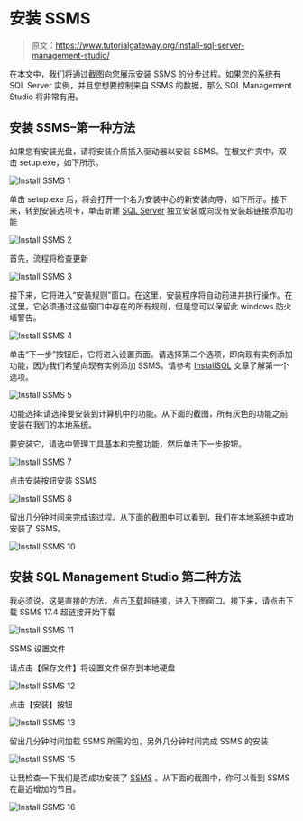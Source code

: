 # 安装 SSMS

> 原文：<https://www.tutorialgateway.org/install-sql-server-management-studio/>

在本文中，我们将通过截图向您展示安装 SSMS 的分步过程。如果您的系统有 SQL Server 实例，并且您想要控制来自 SSMS 的数据，那么 SQL Management Studio 将非常有用。

## 安装 SSMS–第一种方法

如果您有安装光盘，请将安装介质插入驱动器以安装 SSMS。在根文件夹中，双击 setup.exe，如下所示。

![Install SSMS 1](img/9e7c3824ac76b261d29bd70648920e63.png)

单击 setup.exe 后，将会打开一个名为安装中心的新安装向导，如下所示。接下来，转到安装选项卡，单击新建 [SQL Server](https://www.tutorialgateway.org/sql/) 独立安装或向现有安装超链接添加功能

![Install SSMS 2](img/0e09804d86f78433e215ee0f93042d8f.png)

首先，流程将检查更新

![Install SSMS 3](img/572dac73dcae10e4f87524472cdcc7be.png)

接下来，它将进入“安装规则”窗口。在这里，安装程序将自动前进并执行操作。在这里，它必须通过这些窗口中存在的所有规则，但是您可以保留此 windows 防火墙警告。

![Install SSMS 4](img/28e83a64d0babdbf0df9511a91cb5165.png)

单击“下一步”按钮后，它将进入设置页面。请选择第二个选项，即向现有实例添加功能，因为我们希望向现有实例添加 SSMS。请参考 [InstallSQL](https://www.tutorialgateway.org/install-sql-server/) 文章了解第一个选项。

![Install SSMS 5](img/fc86f09f2db96372e844f8ac33d935f6.png)

功能选择:请选择要安装到计算机中的功能。从下面的截图，所有灰色的功能之前安装在我们的本地系统。

要安装它，请选中管理工具基本和完整功能，然后单击下一步按钮。

![Install SSMS 7](img/aaaac1431a7a09d8c8a72850462b8896.png)

点击安装按钮安装 SSMS

![Install SSMS 8](img/d5551261e6b1635ff7a896ab7ab0a547.png)

留出几分钟时间来完成该过程。从下面的截图中可以看到，我们在本地系统中成功安装了 SSMS。

![Install SSMS 10](img/ce478ae2515570b227b2572fb3c2afed.png)

## 安装 SQL Management Studio 第二种方法

我必须说，这是直接的方法。点击[下载](https://docs.microsoft.com/en-us/sql/ssms/download-sql-server-management-studio-ssms)超链接，进入下图窗口。接下来，请点击下载 SSMS 17.4 超链接开始下载

![Install SSMS 11](img/cbe9599e0f8952ac06055578f592256e.png)

SSMS 设置文件

请点击【保存文件】将设置文件保存到本地硬盘

![Install SSMS 12](img/afb33c3a607f94951323ec2ee549c60e.png)

点击【安装】按钮

![Install SSMS 13](img/0b2c4f012615a0d5951748d035aac217.png)

留出几分钟时间加载 SSMS 所需的包，另外几分钟时间完成 SSMS 的安装

![Install SSMS 15](img/9396d5b15aff9071974ef29b77f3d68c.png)

让我检查一下我们是否成功安装了 [SSMS](https://www.tutorialgateway.org/sql-server-management-studio/) 。从下面的截图中，你可以看到 SSMS 在最近增加的节目。

![Install SSMS 16](img/46c19c7bfd486f2f4af67ceae91f281e.png)